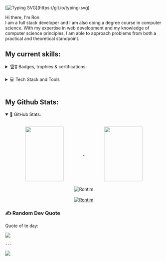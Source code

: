 [![Typing SVG](https://readme-typing-svg.demolab.com/?font=Caveat&weight=1000&size=30&duration=4000&pause=500&color=760000&center=true&width=435&lines=Hi+there!;+My+name+is+Ron+Gitonga!;A+passionate+developer+;&;A+computer+science+enthusiate;)](https://git.io/typing-svg)

Hi there, I'm Ron <br /> I am a full stack developer and I am also doing a degree course in computer science. With my expertise in web development and my knowledge of computer science principles, I am able to approach problems from both a practical and theoretical standpoint.

## My current skills:

<details align="left">
    <summary>
        🏆🎖 Badges, trophies & certifications:
    </summary>

</details>
<br>

<details align="left">
    <summary>
        💻 Tech Stack and Tools 
    </summary>

![Javascript](https://img.shields.io/badge/Javascript-F0DB4F?style=for-the-badge&labelColor=black&logo=javascript&logoColor=F0DB4F)
![React](https://img.shields.io/badge/-React-61DBFB?style=for-the-badge&labelColor=black&logo=react&logoColor=61DBFB)
![React Native](https://img.shields.io/badge/React_Native-20232A?style=for-the-badge&logo=react&logoColor=61DAFB)
![HTML](https://img.shields.io/badge/HTML5-E34F26?style=for-the-badge&logo=html5&logoColor=white)
![CSS3](https://img.shields.io/badge/CSS3-1572B6?style=for-the-badge&logo=css3&logoColor=white)
![VSCode](https://img.shields.io/badge/Visual_Studio-0078d7?style=for-the-badge&logo=visual%20studio&logoColor=white)
![Git](https://img.shields.io/badge/Git-F05032?style=for-the-badge&logo=git&logoColor=white)
![PHP](https://img.shields.io/badge/php-%23777BB4.svg?style=for-the-badge&logo=php&logoColor=white)
![Java](https://img.shields.io/badge/java-%23ED8B00.svg?style=for-the-badge&logo=java&logoColor=white)
![Python](https://img.shields.io/badge/python-3670A0?style=for-the-badge&logo=python&logoColor=ffdd54)
![MySQL](https://img.shields.io/badge/mysql-%2300f.svg?style=for-the-badge&logo=mysql&logoColor=white)
![Gimp Gnu Image Manipulation Program](https://img.shields.io/badge/Gimp-657D8B?style=for-the-badge&logo=gimp&logoColor=FFFFFF)
![Bootstrap](https://img.shields.io/badge/bootstrap-%23563D7C.svg?style=for-the-badge&logo=bootstrap&logoColor=white)

</details>
<br>

## My Github Stats:

<details open="">
    <summary>
    📔 GitHub Stats:
    </summary>
    <br>
    <p align="center">
        <a href="https://github.com/Rontim">
            <img align="center"  
            height="175px" 
            src="https://denvercoder1-github-readme-stats.vercel.app/api?username=Rontim&show_icons=true&count_private=true&theme=react&border_color=7F3FBF&bg_color=0D1117&title_color=F85D7F&icon_color=F8D866" 
            height="192px" 
            width="49.5%"/>
        </a>
        <a href="https://github.com/Rontim">
            <img align="center" 
            height="175px"  
            src="https://denvercoder1-github-readme-stats.vercel.app/api/top-langs/?username=Rontim&langs_count=8&layout=compact&theme=react&border_color=7F3FBF&bg_color=0D1117&title_color=F85D7F&icon_color=F8D866" 
            height="192px" 
            width="49.5%"/>
        </a>
        <br><br>
        <img align="center" 
        src="https://github-readme-streak-stats.herokuapp.com/?user=Rontim&theme=radical&border=7F3FBF&background=0D1117" alt="Rontim"/>
        <br><br>
        <a href="https://github.com/Rontim">
            <img src="https://github-profile-summary-cards.vercel.app/api/cards/profile-details?username=Rontim&theme=radical" alt="Rontim"/>
        </a>
    </p>
</detail>

### ✍️ Random Dev Quote

<detail open="">
    <summary>
        Quote of te day:
    </summary>

![](https://quotes-github-readme.vercel.app/api?type=horizontal&theme=radical)

    ---

[![](https://visitcount.itsvg.in/api?id=Rontim&icon=0&color=0)](https://visitcount.itsvg.in)
</detail>
